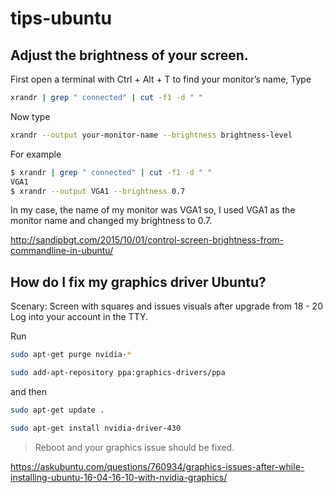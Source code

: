 # tips-ubuntu

## Adjust the brightness of your screen.

First open a terminal with Ctrl + Alt + T
to find your monitor’s name, Type
```sh
xrandr | grep " connected" | cut -f1 -d " "
```
Now type 
```sh
xrandr --output your-monitor-name --brightness brightness-level
```
For example
```sh
$ xrandr | grep " connected" | cut -f1 -d " "
VGA1
$ xrandr --output VGA1 --brightness 0.7
```
In my case, the name of my monitor was VGA1 so, I used VGA1 as the monitor name and changed my brightness to 0.7.

<http://sandipbgt.com/2015/10/01/control-screen-brightness-from-commandline-in-ubuntu/>
 
## How do I fix my graphics driver Ubuntu?

Scenary: Screen with squares and issues visuals after upgrade from 18 - 20
Log into your account in the TTY.

Run 
```sh
sudo apt-get purge nvidia-*
```
```sh
sudo add-apt-repository ppa:graphics-drivers/ppa
```
and then 

```sh
sudo apt-get update .
```
```sh
sudo apt-get install nvidia-driver-430
```
> Reboot and your graphics issue should be fixed.

<https://askubuntu.com/questions/760934/graphics-issues-after-while-installing-ubuntu-16-04-16-10-with-nvidia-graphics/>
